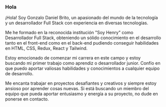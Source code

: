 ### Hola
¡Hola! Soy Gonzalo Daniel Brito, un apasionado del mundo de la tecnología y un desarrollador Full Stack con experiencia en diversas tecnologías.

Me he formado en la reconocida institución "Soy Henry" como Desarrollador Full Stack, obteniendo un sólido conocimiento en el desarrollo tanto en el front-end como en el back-end pudiendo conseguir habilidades en HTML, CSS, Redux, React y Tailwind.

Estoy emocionado de comenzar mi carrera en este campo y estoy buscando mi primer trabajo como aprendiz o desarrollador junior. Confío en que puedo aportar valiosas habilidades y conocimientos a cualquier equipo de desarrollo.

Me encanta trabajar en proyectos desafiantes y creativos y siempre estoy ansioso por aprender cosas nuevas. Si está buscando un miembro del equipo que pueda aportar entusiasmo y energía a su proyecto, no dude en ponerse en contacto.
